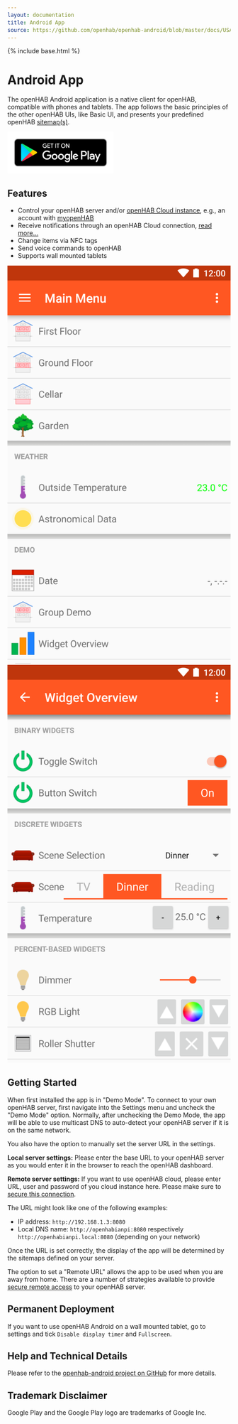 ```yaml
---
layout: documentation
title: Android App
source: https://github.com/openhab/openhab-android/blob/master/docs/USAGE.md
---
```


{% include base.html %}

<!-- Attention authors: Do not edit directly. Please add your changes to the appropriate source repository -->

# Android App

The openHAB Android application is a native client for openHAB, compatible with phones and tablets.
The app follows the basic principles of the other openHAB UIs, like Basic UI, and presents your predefined openHAB [sitemap(s)](http://docs.openhab.org/configuration/sitemaps.html).

<a href="https://play.google.com/store/apps/details?id=org.openhab.habdroid">
  <img alt="Get it on Google Play" src="images/en_badge_web_generic.png" width="240px">
</a>

## Features

* Control your openHAB server and/or [openHAB Cloud instance](https://github.com/openhab/openhab-cloud), e.g., an account with [myopenHAB](http://www.myopenhab.org/)
* Receive notifications through an openHAB Cloud connection, [read more…](http://docs.openhab.org/addons/actions.html)
* Change items via NFC tags
* Send voice commands to openHAB
* Supports wall mounted tablets

<div class="row">
  <div class="col s12 m6"><img src="images/main_menu.png" alt="Demo Overview"></div>
  <div class="col s12 m6"><img src="images/widget_overview.png" alt="Demo Widget Overview"></div>
</div>

## Getting Started

When first installed the app is in "Demo Mode".
To connect to your own openHAB server, first navigate into the Settings menu and uncheck the "Demo Mode" option.
Normally, after unchecking the Demo Mode, the app will be able to use multicast DNS to auto-detect your openHAB server if it is on the same network.

You also have the option to manually set the server URL in the settings.

**Local server settings:**
Please enter the base URL to your openHAB server as you would enter it in the browser to reach the openHAB dashboard.

**Remote server settings:**
If you want to use openHAB cloud, please enter URL, user and password of you cloud instance here.
Please make sure to [secure this connection](http://docs.openhab.org/installation/security.html).

The URL might look like one of the following examples:

* IP address: `http://192.168.1.3:8080`
* Local DNS name: `http://openhabianpi:8080` respectively `http://openhabianpi.local:8080` (depending on your network)

Once the URL is set correctly, the display of the app will be determined by the sitemaps defined on your server.

The option to set a "Remote URL" allows the app to be used when you are away from home.
There are a number of strategies available to provide [secure remote access]({{base}}/installation/security.html) to your openHAB server.

## Permanent Deployment

If you want to use openHAB Android on a wall mounted tablet, go to settings and tick `Disable display timer` and `Fullscreen`.

## Help and Technical Details

Please refer to the [openhab-android project on GitHub](https://github.com/openhab/openhab-android) for more details.

## Trademark Disclaimer

Google Play and the Google Play logo are trademarks of Google Inc.
